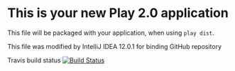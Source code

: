 This is your new Play 2.0 application
=====================================

This file will be packaged with your application, when using `play dist`.

This file was modified by IntelliJ IDEA 12.0.1 for binding GitHub repository

Travis build status
[![Build Status](https://travis-ci.org/travis-ci/travis-build.png?branch=extract-logging)](undefined)